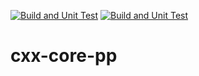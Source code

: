 [![Build and Unit Test](https://github.com/melton1968/cxx-core-pp/actions/workflows/build.yaml/badge.svg)](https://github.com/melton1968/cxx-core-pp/actions/workflows/build.yaml)
[![Build and Unit Test](https://github.com/melton1968/cxx-core-pp/actions/workflows/build.yaml/badge.svg)](https://github.com/melton1968/cxx-core-pp/actions/workflows/build.yaml)
# cxx-core-pp
